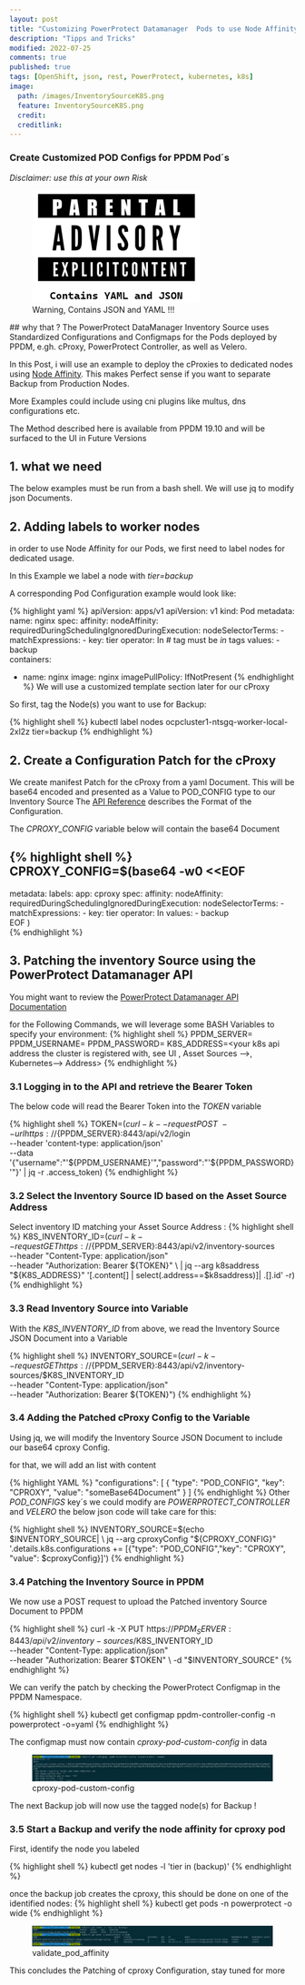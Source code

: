 ```yaml
---
layout: post
title: "Customizing PowerProtect Datamanager  Pods to use Node Affinity by patching K8S Inventory Source"
description: "Tipps and Tricks"
modified: 2022-07-25
comments: true
published: true
tags: [OpenShift, json, rest, PowerProtect, kubernetes, k8s]
image:
  path: /images/InventorySourceK8S.png
  feature: InventorySourceK8S.png
  credit: 
  creditlink: 
---
```

### Create Customized POD Configs for PPDM Pod´s
*Disclaimer: use this at your own Risk*  
<figure class="full">
	<img src="/images/parental_advisory.png" alt="">
	<figcaption>Warning, Contains JSON and YAML !!!</figcaption>
</figure>
## why that ?
The PowerProtect DataManager Inventory Source uses Standardized Configurations and Configmaps for the Pods deployed by PPDM, e.gh. cProxy, PowerProtect Controller, as well as Velero.

In this Post, i will use an example to deploy the cProxies to dedicated nodes using [Node Affinity](https://kubernetes.io/docs/tasks/configure-pod-container/assign-pods-nodes-using-node-affinity/). This makes Perfect sense if you want to separate Backup from Production Nodes.

More Examples could include using cni plugins like multus, dns configurations etc.

The Method described here is available from PPDM 19.10 and will be surfaced to the UI in Future Versions 

## 1. what we need
The below examples must be run from a bash shell. We will use jq to modify json Documents.

## 2. Adding labels to worker nodes
in order to use Node Affinity for our Pods, we first need to label nodes for dedicated usage.

In this Example we label a node with *tier=backup*

A corresponding Pod Configuration example would look like:

{% highlight yaml %}
apiVersion: apps/v1
apiVersion: v1
kind: Pod
metadata:
  name: nginx
spec:
  affinity:
    nodeAffinity:
      requiredDuringSchedulingIgnoredDuringExecution:
        nodeSelectorTerms:
        - matchExpressions:
          - key: tier
            operator: In # tag must be *in* tags
            values:
            - backup            
  containers:
  - name: nginx
    image: nginx
    imagePullPolicy: IfNotPresent
{% endhighlight %}
We will use a customized template section later for our cProxy

So first, tag the Node(s) you want to use for Backup:

{% highlight shell %}
kubectl label nodes ocpcluster1-ntsgq-worker-local-2xl2z tier=backup
{% endhighlight %}


## 2. Create a Configuration Patch for the cProxy
We create manifest Patch for the cProxy from a yaml Document.
This will be base64 encoded and presented as a Value to POD_CONFIG type to our Inventory Source
The [API Reference](https://developer.dell.com/apis/4378/versions/19.11/reference/ppdm-public.oas2.yaml/components/schemas/InventorySourceK8s) describes the Format of the Configuration.

The *CPROXY_CONFIG* variable below will contain the base64 Document

{% highlight shell %}
CPROXY_CONFIG=$(base64 -w0 <<EOF
---
metadata:
  labels:
    app: cproxy
spec:
  affinity:
    nodeAffinity:
      requiredDuringSchedulingIgnoredDuringExecution:
        nodeSelectorTerms:
        - matchExpressions:
          - key: tier
            operator: In
            values:
            - backup      
EOF
)    
{% endhighlight %}

## 3. Patching the inventory Source using the PowerProtect Datamanager API
You might want to review the [PowerProtect Datamanager API Documentation](https://developer.dell.com/apis/4378/versions/19.11/docs/introduction.md)

for the Following Commands, we will leverage some BASH Variables to specify your environment:
{% highlight shell %}
PPDM_SERVER=<your ppdm fqdn>
PPDM_USERNAME=<your ppdm username>
PPDM_PASSWORD=<your ppdm password>
K8S_ADDRESS=<your k8s api address the cluster is registered with, see UI , Asset Sources -->, Kubernetes--> Address>
{% endhighlight %}

### 3.1 Logging in to the API and retrieve the Bearer Token
The below code will read the Bearer Token into the *TOKEN* variable

{% highlight shell %}
TOKEN=$(curl -k --request POST \
  --url https://${PPDM_SERVER}:8443/api/v2/login \
  --header 'content-type: application/json' \
  --data '{"username":"'${PPDM_USERNAME}'","password":"'${PPDM_PASSWORD}'"}' | jq -r .access_token)
{% endhighlight %}


### 3.2 Select the Inventory Source ID based on the Asset Source Address 

Select inventory ID matching your Asset Source Address :
{% highlight shell %}
K8S_INVENTORY_ID=$(curl -k --request GET https://${PPDM_SERVER}:8443/api/v2/inventory-sources \
--header "Content-Type: application/json" \
--header "Authorization: Bearer ${TOKEN}" \
| jq --arg k8saddress "${K8S_ADDRESS}" '[.content[] | select(.address==$k8saddress)]| .[].id' -r)
{% endhighlight %}

### 3.3 Read Inventory Source into Variable

With the *K8S_INVENTORY_ID* from above, we read the Inventory Source JSON Document into a Variable

{% highlight shell %}
INVENTORY_SOURCE=$(curl -k --request GET https://${PPDM_SERVER}:8443/api/v2/inventory-sources/$K8S_INVENTORY_ID \
--header "Content-Type: application/json" \
--header "Authorization: Bearer ${TOKEN}")
{% endhighlight %}


### 3.4 Adding the Patched cProxy Config to the Variable

Using jq, we will modify the Inventory Source JSON Document to include our base64 cproxy Config.

for that, we will add an list with content 

{% highlight YAML %}
"configurations": [
        {
          "type": "POD_CONFIG",
          "key": "CPROXY",
          "value": "someBase64Document"
        }
      ]
{% endhighlight %}
Other *POD_CONFIGS* key´s we could modify are *POWERPROTECT_CONTROLLER* and *VELERO*
the below json code will take care for this:

{% highlight shell %}
INVENTORY_SOURCE=$(echo $INVENTORY_SOURCE| \
 jq --arg cproxyConfig "${CPROXY_CONFIG}" '.details.k8s.configurations += [{"type": "POD_CONFIG","key": "CPROXY", "value": $cproxyConfig}]')
{% endhighlight %}

### 3.4 Patching the Inventory Source in PPDM

We now use a POST request to upload the Patched inventory Source Document to PPDM

{% highlight shell %}
curl -k -X PUT https://${PPDM_SERVER}:8443/api/v2/inventory-sources/$K8S_INVENTORY_ID \
--header "Content-Type: application/json" \
--header "Authorization: Bearer $TOKEN" \
-d "$INVENTORY_SOURCE"
{% endhighlight %}

We can verify the patch by checking the PowerProtect Configmap in the PPDM Namespace.

{% highlight shell %}
kubectl get configmap  ppdm-controller-config -n powerprotect -o=yaml
{% endhighlight %}


The configmap must now contain *cproxy-pod-custom-config* in data

<figure class="full">
	<img src="/images/patched-cproxy.png" alt="cproxy-pod-custom-config">
	<figcaption>cproxy-pod-custom-config</figcaption>
</figure>


The next Backup job will now use the tagged node(s) for Backup !

### 3.5 Start a Backup and verify the node affinity for cproxy pod

First, identify the node you labeled

{% highlight shell %}
kubectl get nodes -l 'tier in (backup)'
{% endhighlight %}

once the backup job creates the cproxy, this should be done on one of the identified nodes:
{% highlight shell %}
kubectl get pods -n powerprotect -o wide
{% endhighlight %}



<figure class="full">
	<img src="/images/validate_pod_affinity.png" alt="cproxy-pod-custom-config">
	<figcaption>validate_pod_affinity</figcaption>
</figure>


This concludes the Patching of cproxy Configuration, stay tuned for more